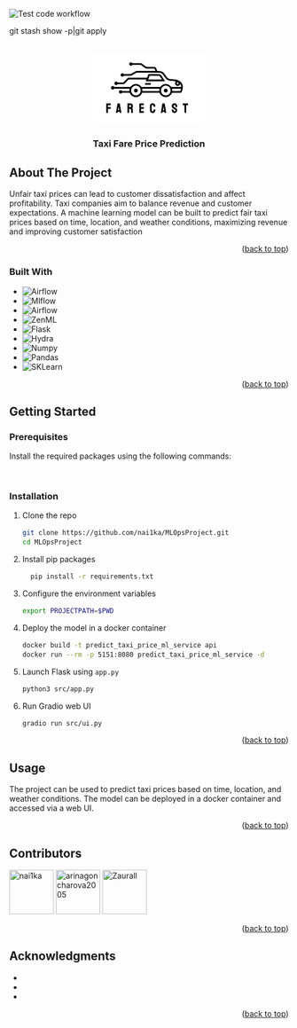 <!-- Improved compatibility of back to top link: See: https://github.com/othneildrew/Best-README-Template/pull/73 -->
<a id="readme-top"></a>
<!--
*** Thanks for checking out the Best-README-Template. If you have a suggestion
*** that would make this better, please fork the repo and create a pull request
*** or simply open an issue with the tag "enhancement".
*** Don't forget to give the project a star!
*** Thanks again! Now go create something AMAZING! :D
-->



<!-- PROJECT SHIELDS -->
<!--
*** I'm using markdown "reference style" links for readability.
*** Reference links are enclosed in brackets [ ] instead of parentheses ( ).
*** See the bottom of this document for the declaration of the reference variables
*** for contributors-url, forks-url, etc. This is an optional, concise syntax you may use.
*** https://www.markdownguide.org/basic-syntax/#reference-style-links
-->
![Test code workflow](https://github.com/nai1ka/MLOpsProject/actions/workflows/test-code.yaml/badge.svg)


git stash show -p|git apply
<!-- PROJECT LOGO -->
<br />
<div align="center">
  <a href="https://github.com/nai1ka/MLOpsProject">
    <img src="logo.svg" alt="Logo" width="200">
  </a>

<h3 align="center">Taxi Fare Price Prediction</h3>

 
</div>



<!-- ABOUT THE PROJECT -->
## About The Project
Unfair taxi prices can lead to customer dissatisfaction and affect profitability. Taxi companies aim to balance revenue and customer expectations. A machine learning model can be built to predict fair taxi prices based on time, location, and weather conditions, maximizing revenue and improving customer satisfaction

<p align="right">(<a href="#readme-top">back to top</a>)</p>



### Built With

* ![Airflow](https://img.shields.io/badge/Airflow-v2.7.3-blue?style=for-the-badge&logo=Apache%20Airflow&logoColor=white)
* ![Mlflow](https://img.shields.io/badge/MLFlow-v2.14.1-blue?style=for-the-badge&logo=mlflow&logoColor=61DAFB)
* ![Airflow](https://img.shields.io/badge/DVC-945DD6?style=for-the-badge&logo=dvc&logoColor=white)
* ![ZenML](https://img.shields.io/badge/ZENML-ae7bdb?style=for-the-badge)
* ![Flask](https://img.shields.io/badge/Flask-000000?style=for-the-badge&logo=flask&logoColor=white)
* ![Hydra](https://img.shields.io/badge/Hydra-7bbac7?style=for-the-badge&logoColor=white)
* ![Numpy](https://img.shields.io/badge/Numpy-777BB4?style=for-the-badge&logo=numpy&logoColor=white)
* ![Pandas](https://img.shields.io/badge/Pandas-2C2D72?style=for-the-badge&logo=pandas&logoColor=white)
* ![SKLearn](https://img.shields.io/badge/scikit_learn-F7931E?style=for-the-badge&logo=scikit-learn&logoColor=white)



<p align="right">(<a href="#readme-top">back to top</a>)</p>



<!-- GETTING STARTED -->
## Getting Started



### Prerequisites

Install the required packages using the following commands:
  ```sh
    
  ```

### Installation


1. Clone the repo
   ```sh
   git clone https://github.com/nai1ka/MLOpsProject.git
   cd MLOpsProject
   ```
2. Install pip packages
   ```sh
     pip install -r requirements.txt
   ```
3. Configure the environment variables
   ```sh
   export PROJECTPATH=$PWD
   ```
3. Deploy the model in a docker container
   ```sh
   docker build -t predict_taxi_price_ml_service api
   docker run --rm -p 5151:8080 predict_taxi_price_ml_service -d
   ```
3. Launch Flask using `app.py`
   ```sh
   python3 src/app.py
   ```
4. Run Gradio web UI
   ```sh
   gradio run src/ui.py
   ```

<p align="right">(<a href="#readme-top">back to top</a>)</p>



<!-- USAGE EXAMPLES -->
## Usage

The project can be used to predict taxi prices based on time, location, and weather conditions. The model can be deployed in a docker container and accessed via a web UI.
<p align="right">(<a href="#readme-top">back to top</a>)</p>




<!-- CONTRIBUTING -->
## Contributors


<a href="https://github.com/nai1ka"><img src="https://avatars.githubusercontent.com/u/40440192?v=4" title="nai1ka" width="80" height="80"></a>
<a href="https://github.com/arinagoncharova2005"><img src="https://avatars.githubusercontent.com/u/71409384?v=4" title="arinagoncharova2005" width="80" height="80"></a>
<a href="https://github.com/Zaurall"><img src="https://avatars.githubusercontent.com/u/117632304?v=4" title="Zaurall" width="80" height="80"></a>

<p align="right">(<a href="#readme-top">back to top</a>)</p>


<!-- ACKNOWLEDGMENTS -->
## Acknowledgments

* []()
* []()
* []()

<p align="right">(<a href="#readme-top">back to top</a>)</p>



<!-- MARKDOWN LINKS & IMAGES -->
<!-- https://www.markdownguide.org/basic-syntax/#reference-style-links -->
